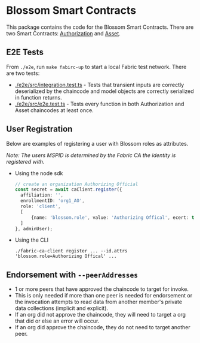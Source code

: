 # Blossom Smart Contracts

This package contains the code for the Blossom Smart Contracts. There are two Smart Contracts: [Authorization](./authorization) and [Asset](./asset).

## E2E Tests
From `./e2e`, run `make fabirc-up` to start a local Fabric test network. There are two tests:

- [./e2e/src/integration.test.ts](./e2e/src/integration.test.ts) - Tests that transient inputs are correctly deserialized 
by the chaincode and model objects are correctly serialized in function returns.
- [./e2e/src/e2e.test.ts](./e2e/src/e2e.test.ts) - Tests every function in both Authorization and Asset chaincodes at least
once.

## User Registration

Below are examples of registering a user with Blossom roles as attributes.

_Note: The users MSPID is determined by the Fabric CA the identity is registered with._

- Using the node sdk

  ```typescript  
  // create an organization Authorizing Official
  const secret = await caClient.register({     
	affiliation: '',     
	enrollmentID: 'org1_AO', 
	role: 'client',
	[         
		{name: 'blossom.role', value: 'Authorizing Offical', ecert: true}
	]  
  }, adminUser);  
  ```  
- Using the CLI

  ```shell
  ./fabric-ca-client register ... --id.attrs 'blossom.role=Authorizing Offical' ...  
  ```

## Endorsement with `--peerAddresses`
- 1 or more peers that have approved the chaincode to target for invoke.
- This is only needed if more than one peer is needed for endorsement or the invocation attempts to read data from another member's private data collections (implicit and explicit).
- If an org did not approve the chaincode, they will need to target a org that did or else an error will occur.
- If an org did approve the chaincode, they do not need to target another peer.
